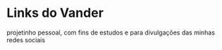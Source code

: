 #  Links do Vander

projetinho pessoal, com fins de estudos e para divulgações das minhas redes sociais



